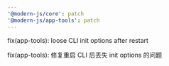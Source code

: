 ```yaml
---
'@modern-js/core': patch
'@modern-js/app-tools': patch
---
```


fix(app-tools): loose CLI init options after restart

fix(app-tools): 修复重启 CLI 后丢失 init options 的问题
